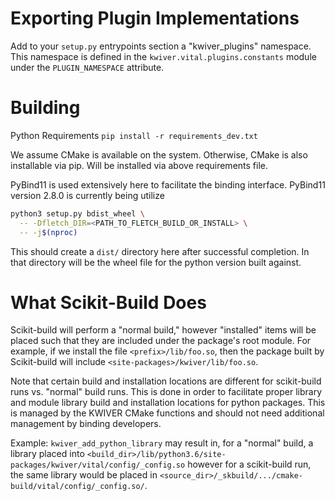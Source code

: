 
# Exporting Plugin Implementations
Add to your ``setup.py`` entrypoints section a "kwiver_plugins" namespace.
This namespace is defined in the ``kwiver.vital.plugins.constants`` module under
the ``PLUGIN_NAMESPACE`` attribute.

# Building
Python Requirements
`pip install -r requirements_dev.txt`

We assume CMake is available on the system.
Otherwise, CMake is also installable via pip.
Will be installed via above requirements file.

PyBind11 is used extensively here to facilitate the binding interface.
PyBind11 version 2.8.0 is currently being utilize

```bash
python3 setup.py bdist_wheel \
  -- -Dfletch_DIR=<PATH_TO_FLETCH_BUILD_OR_INSTALL> \
  -- -j$(nproc)
```

This should create a `dist/` directory here after successful completion.
In that directory will be the wheel file for the python version built against.

# What Scikit-Build Does
Scikit-build will perform a "normal build," however "installed" items will be
placed such that they are included under the package's root module.
For example, if we install the file `<prefix>/lib/foo.so`, then the package
built by Scikit-build will include `<site-packages>/kwiver/lib/foo.so`.

Note that certain build and installation locations are different for
scikit-build runs vs. "normal" build runs.
This is done in order to facilitate proper library and module library build and
installation locations for python packages.
This is managed by the KWIVER CMake functions and should not need additional
management by binding developers.

Example: `kwiver_add_python_library` may result in, for a "normal" build, a
library placed into
`<build_dir>/lib/python3.6/site-packages/kwiver/vital/config/_config.so`
however for a scikit-build run, the same library would be placed in
`<source_dir>/_skbuild/.../cmake-build/vital/config/_config.so/`.
